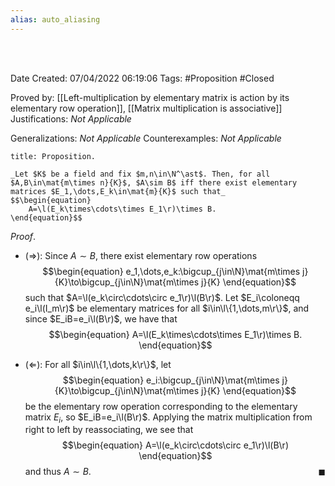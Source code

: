 ```yaml
---
alias: auto_aliasing
---
```


<br />
<br />

Date Created: 07/04/2022 06:19:06
Tags: #Proposition #Closed

Proved by: [[Left-multiplication by elementary matrix is action by its elementary row operation]], [[Matrix multiplication is associative]]
Justifications: _Not Applicable_

Generalizations: _Not Applicable_
Counterexamples: _Not Applicable_

``` ad-Proposition
title: Proposition.

_Let $K$ be a field and fix $m,n\in\N^\ast$. Then, for all $A,B\in\mat{m\times n}{K}$, $A\sim B$ iff there exist elementary matrices $E_1,\dots,E_k\in\mat{m}{K}$ such that_
$$\begin{equation}
    A=\l(E_k\times\cdots\times E_1\r)\times B.
\end{equation}$$

```

_Proof_.
* ($\Rightarrow$): Since $A\sim B$, there exist elementary row operations
$$\begin{equation}
e_1,\dots,e_k:\bigcup_{j\in\N}\mat{m\times j}{K}\to\bigcup_{j\in\N}\mat{m\times j}{K}
\end{equation}$$
such that $A=\l(e_k\circ\cdots\circ e_1\r)\l(B\r)$. Let $E_i\coloneqq e_i\l(I_m\r)$ be elementary matrices for all $i\in\l\{1,\dots,m\r\}$, and since $E_iB=e_i\l(B\r)$, we have that
$$\begin{equation}
    A=\l(E_k\times\cdots\times E_1\r)\times B.
\end{equation}$$

* ($\Leftarrow$): For all $i\in\l\{1,\dots,k\r\}$, let
$$\begin{equation}
e_i:\bigcup_{j\in\N}\mat{m\times j}{K}\to\bigcup_{j\in\N}\mat{m\times j}{K}
\end{equation}$$
be the elementary row operation corresponding to the elementary matrix $E_i$, so $E_iB=e_i\l(B\r)$. Applying the matrix multiplication from right to left by reassociating, we see that
$$\begin{equation}
    A=\l(e_k\circ\cdots\circ e_1\r)\l(B\r)
\end{equation}$$
and thus $A\sim B$.<span style="float:right;">$\blacksquare$</span>

